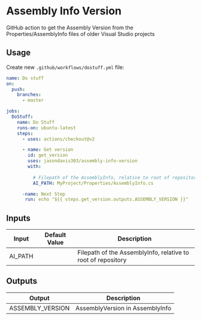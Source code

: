 # Assembly Info Version
GitHub action to get the Assembly Version from the Properties/AssemblyInfo files of older Visual Studio projects

## Usage
Create new `.github/workflows/dostuff.yml` file:

```yml
name: Do stuff
on:
  push:
    branches:
      - master

jobs:
  DoStuff:
    name: Do Stuff
    runs-on: ubuntu-latest
    steps:
      - uses: actions/checkout@v2

      - name: Get version
        id: get_version
        uses: jasondavis303/assembly-info-version
        with:
          
          # Filepath of the AssemblyInfo, relative to root of repository
          AI_PATH: MyProject/Properties/AssemblyInfo.cs

      -name: Next Step
       run: echo "${{ steps.get_version.outputs.ASSEMBLY_VERSION }}"
```

## Inputs

Input | Default Value | Description
--- | --- | ---
AI_PATH | | Filepath of the AssemblyInfo, relative to root of repository

## Outputs

Output | Description
--- | ---
ASSEMBLY_VERSION | AssemblyVersion in AssemblyInfo
